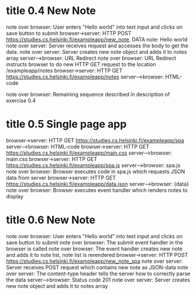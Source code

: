 # title 0.4 New Note

note over browser: User enters "Hello world" into text input and clicks on save button to submit
browser->server: HTTP POST https://studies.cs.helsinki.fi/exampleapp/new_note, DATA note: Hello world
note over server: Server receives request and accesses the body to get the data.
note over server: Server creates new note object and adds it to notes array
server-->browser: URL Redirect
note over browser: URL Redirect instructs browser to do new HTTP GET request to the location /exampleapp/notes
browser->server: HTTP GET https://studies.cs.helsinki.fi/exampleapp/notes
server-->browser: HTML-code

note over browser: Remaining sequence described in description of exercise 0.4


# title 0.5 Single page app

browser->server: HTTP GET https://studies.cs.helsinki.fi/exampleapp/spa
server-->browser: HTML-code
browser->server: HTTP GET https://studies.cs.helsinki.fi/exampleapp/main.css
server-->browser: main.css
browser->server: HTTP GET https://studies.cs.helsinki.fi/exampleapp/spa.js
server-->browser: spa.js
note over browser: Browser executes code in spa.js which requests JSON data from server
browser->server: HTTP GET https://studies.cs.helsinki.fi/exampleapp/data.json
server-->browser: {data}
note over browser: Browser executes event handler which renders notes to display


# title 0.6 New Note 

note over browser: User enters "Hello world" into text input and clicks on save button to submit
note over browser: The submit event handler in the browser is called
note over browser: The event handler creates new note and adds it to note list, note list is rerendered
browser->server: HTTP POST https://studies.cs.helsinki.fi/exampleapp/new_note_spa
note over server: Server receives POST request which contains new note as JSON-data
note over server: The content-type header tells the server how to correctly parse the data
server-->browser: Status code 201
note over server: Server creates new note object and adds it to notes array